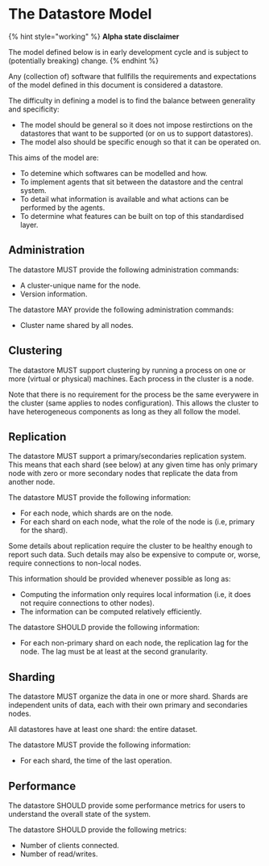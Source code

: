 # The Datastore Model
{% hint style="working" %}
**Alpha state disclaimer**

The model defined below is in early development cycle
and is subject to (potentially breaking) change.
{% endhint %}

Any (collection of) software that fullfills the requirements and expectations
of the model defined in this document is considered a datastore.

The difficulty in defining a model is to find the balance
between generality and specificity:

  * The model should be general so it does not impose restirctions on the
    datastores that want to be supported (or on us to support datastores).
  * The model also should be specific enough so that it can be operated on.

This aims of the model are:

  * To detemine which softwares can be modelled and how.
  * To implement agents that sit between the datastore and the central system.
  * To detail what information is available and what actions can be performed
    by the agents.
  * To determine what features can be built on top of this standardised layer.


## Administration
The datastore MUST provide the following administration commands:

  * A cluster-unique name for the node.
  * Version information.

The datastore MAY provide the following administration commands:

  * Cluster name shared by all nodes.


## Clustering
The datastore MUST support clustering by running a
process on one or more (virtual or physical) machines.
Each process in the cluster is a node.

Note that there is no requirement for the process be the same everywere
in the cluster (same applies to nodes configuration).
This allows the cluster to have heterogeneous components as long as they
all follow the model.


## Replication
The datastore MUST support a primary/secondaries replication system.
This means that each shard (see below) at any given time has only primary node
with zero or more secondary nodes that replicate the data from another node.

The datastore MUST provide the following information:

  * For each node, which shards are on the node.
  * For each shard on each node, what the role of the node is
    (i.e, primary for the shard).

Some details about replication require the cluster to be healthy enough to report such data.
Such details may also be expensive to compute or, worse, require connections to non-local nodes.

This information should be provided whenever possible as long as:

  * Computing the information only requires local information
    (i.e, it does not require connections to other nodes).
  * The information can be computed relatively efficiently.

The datastore SHOULD provide the following information:

  * For each non-primary shard on each node, the replication lag for the node.
    The lag must be at least at the second granularity.


## Sharding
The datastore MUST organize the data in one or more shard.
Shards are independent units of data, each with their own primary and
secondaries nodes.

All datastores have at least one shard: the entire dataset.

The datastore MUST provide the following information:

  * For each shard, the time of the last operation.


## Performance
The datastore SHOULD provide some performance metrics for users to understand
the overall state of the system.

The datastore SHOULD provide the following metrics:

  * Number of clients connected.
  * Number of read/writes.
